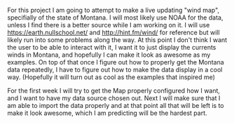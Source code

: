 For this project I am going to attempt to make a live updating "wind map", specifially of the state of Montana.
I will most likely use NOAA for the data, unless I find there is a better source while I am working on it.
I will use https://earth.nullschool.net/ and http://hint.fm/wind/ for reference but will likely run into some problems along the way.
At this point I don't think I want the user to be able to interact with it, I want it to just display the currents winds in Montana, and hopefully I can make it look as awesome as my examples.
On top of that once I figure out how to properly get the Montana data repeatedly, I have to figure out how to make the data display in a cool way. (Hopefully it will turn out as cool as the examples that inspired me)

For the first week I will try to get the Map properly configured how I want, and I want to have my data source chosen out. Next I will make sure that I am able to import the data properly and at that point all that will be left is to make it look awesome, which I am predicting will be the hardest part.
